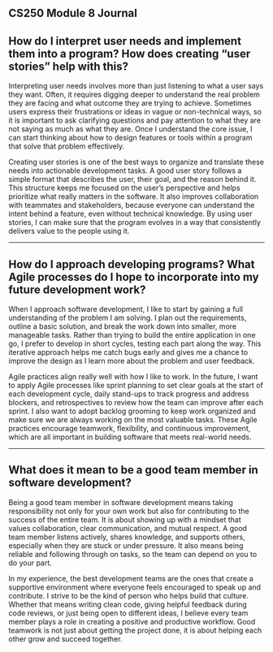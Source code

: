 ## CS250 Module 8 Journal


## How do I interpret user needs and implement them into a program? How does creating “user stories” help with this?

Interpreting user needs involves more than just listening to what a user says they want. Often, it requires digging deeper to understand the real problem they are facing and what outcome they are trying to achieve. Sometimes users express their frustrations or ideas in vague or non-technical ways, so it is important to ask clarifying questions and pay attention to what they are not saying as much as what they are. Once I understand the core issue, I can start thinking about how to design features or tools within a program that solve that problem effectively.

Creating user stories is one of the best ways to organize and translate these needs into actionable development tasks. A good user story follows a simple format that describes the user, their goal, and the reason behind it. This structure keeps me focused on the user’s perspective and helps prioritize what really matters in the software. It also improves collaboration with teammates and stakeholders, because everyone can understand the intent behind a feature, even without technical knowledge. By using user stories, I can make sure that the program evolves in a way that consistently delivers value to the people using it.

---

## How do I approach developing programs? What Agile processes do I hope to incorporate into my future development work?

When I approach software development, I like to start by gaining a full understanding of the problem I am solving. I plan out the requirements, outline a basic solution, and break the work down into smaller, more manageable tasks. Rather than trying to build the entire application in one go, I prefer to develop in short cycles, testing each part along the way. This iterative approach helps me catch bugs early and gives me a chance to improve the design as I learn more about the problem and user feedback.

Agile practices align really well with how I like to work. In the future, I want to apply Agile processes like sprint planning to set clear goals at the start of each development cycle, daily stand-ups to track progress and address blockers, and retrospectives to review how the team can improve after each sprint. I also want to adopt backlog grooming to keep work organized and make sure we are always working on the most valuable tasks. These Agile practices encourage teamwork, flexibility, and continuous improvement, which are all important in building software that meets real-world needs.

---

## What does it mean to be a good team member in software development?

Being a good team member in software development means taking responsibility not only for your own work but also for contributing to the success of the entire team. It is about showing up with a mindset that values collaboration, clear communication, and mutual respect. A good team member listens actively, shares knowledge, and supports others, especially when they are stuck or under pressure. It also means being reliable and following through on tasks, so the team can depend on you to do your part.

In my experience, the best development teams are the ones that create a supportive environment where everyone feels encouraged to speak up and contribute. I strive to be the kind of person who helps build that culture. Whether that means writing clean code, giving helpful feedback during code reviews, or just being open to different ideas, I believe every team member plays a role in creating a positive and productive workflow. Good teamwork is not just about getting the project done, it is about helping each other grow and succeed together.
